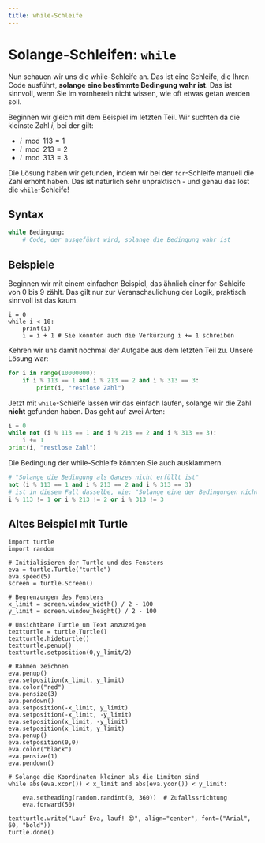 ```yaml
---
title: while-Schleife
---
```


# <nobr>Solange-Schleifen:</nobr> `while`

Nun schauen wir uns die while-Schleife an. Das ist eine Schleife, die Ihren Code ausführt, **solange eine bestimmte Bedingung wahr ist**. Das ist sinnvoll, wenn Sie im vornherein nicht wissen, wie oft etwas getan werden soll.

Beginnen wir gleich mit dem Beispiel im letzten Teil. Wir suchten da die kleinste Zahl $i$, bei der gilt:
- $i \mod{113} = 1$
- $i \mod{213} = 2$
- $i \mod{313} = 3$

Die Lösung haben wir gefunden, indem wir bei der `for`-Schleife manuell die Zahl erhöht haben. Das ist natürlich sehr unpraktisch - und genau das löst die `while`-Schleife!

## Syntax

```python
while Bedingung:
    # Code, der ausgeführt wird, solange die Bedingung wahr ist
```

## Beispiele

Beginnen wir mit einem einfachen Beispiel, das ähnlich einer for-Schleife von 0 bis 9 zählt. Das gilt nur zur Veranschaulichung der Logik, praktisch sinnvoll ist das kaum.

```turtle
i = 0
while i < 10:
    print(i)
    i = i + 1 # Sie könnten auch die Verkürzung i += 1 schreiben
```

Kehren wir uns damit nochmal der Aufgabe aus dem letzten Teil zu. Unsere Lösung war:

```python
for i in range(10000000):
    if i % 113 == 1 and i % 213 == 2 and i % 313 == 3:
        print(i, "restlose Zahl")
```

Jetzt mit `while`-Schleife lassen wir das einfach laufen, solange wir die Zahl **nicht** gefunden haben. Das geht auf zwei Arten:

```python
i = 0
while not (i % 113 == 1 and i % 213 == 2 and i % 313 == 3):
    i += 1
print(i, "restlose Zahl")
```

Die Bedingung der while-Schleife könnten Sie auch ausklammern.

```python
# "Solange die Bedingung als Ganzes nicht erfüllt ist"
not (i % 113 == 1 and i % 213 == 2 and i % 313 == 3)
# ist in diesem Fall dasselbe, wie: "Solange eine der Bedingungen nicht erfüllt ist"
i % 113 != 1 or i % 213 != 2 or i % 313 != 3
```

## Altes Beispiel mit Turtle

```turtle
import turtle
import random

# Initialisieren der Turtle und des Fensters
eva = turtle.Turtle("turtle")
eva.speed(5)
screen = turtle.Screen()

# Begrenzungen des Fensters
x_limit = screen.window_width() / 2 - 100
y_limit = screen.window_height() / 2 - 100

# Unsichtbare Turtle um Text anzuzeigen
textturtle = turtle.Turtle()
textturtle.hideturtle()
textturtle.penup()
textturtle.setposition(0,y_limit/2)

# Rahmen zeichnen
eva.penup()
eva.setposition(x_limit, y_limit)
eva.color("red")
eva.pensize(3)
eva.pendown()
eva.setposition(-x_limit, y_limit)
eva.setposition(-x_limit, -y_limit)
eva.setposition(x_limit, -y_limit)
eva.setposition(x_limit, y_limit)
eva.penup()
eva.setposition(0,0)
eva.color("black")
eva.pensize(1)
eva.pendown()

# Solange die Koordinaten kleiner als die Limiten sind
while abs(eva.xcor()) < x_limit and abs(eva.ycor()) < y_limit:

    eva.setheading(random.randint(0, 360))  # Zufallssrichtung
    eva.forward(50) 

textturtle.write("Lauf Eva, lauf! 😍", align="center", font=("Arial", 60, "bold"))
turtle.done()

```
